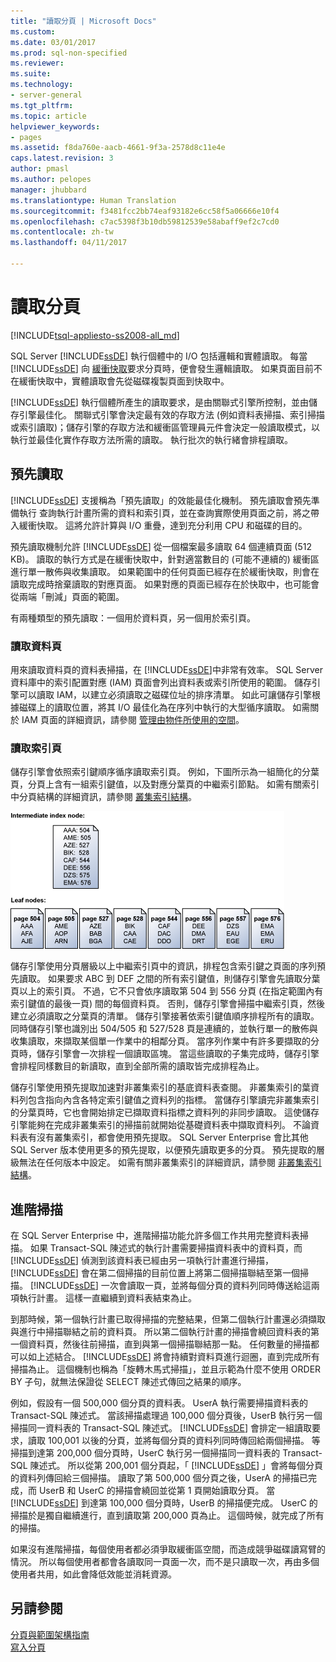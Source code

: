 ```yaml
---
title: "讀取分頁 | Microsoft Docs"
ms.custom: 
ms.date: 03/01/2017
ms.prod: sql-non-specified
ms.reviewer: 
ms.suite: 
ms.technology:
- server-general
ms.tgt_pltfrm: 
ms.topic: article
helpviewer_keywords:
- pages
ms.assetid: f8da760e-aacb-4661-9f3a-2578d8c11e4e
caps.latest.revision: 3
author: pmasl
ms.author: pelopes
manager: jhubbard
ms.translationtype: Human Translation
ms.sourcegitcommit: f3481fcc2bb74eaf93182e6cc58f5a06666e10f4
ms.openlocfilehash: c7ac5398f3b10db59812539e58abaff9ef2c7cd0
ms.contentlocale: zh-tw
ms.lasthandoff: 04/11/2017

---
```

# <a name="reading-pages"></a>讀取分頁
[!INCLUDE[tsql-appliesto-ss2008-all_md](../includes/tsql-appliesto-ss2008-all-md.md)]

SQL Server [!INCLUDE[ssDE](../includes/ssde-md.md)] 執行個體中的 I/O 包括邏輯和實體讀取。 每當 [!INCLUDE[ssDE](../includes/ssde-md.md)] 向 [緩衝快取](../relational-databases/memory-management-architecture-guide.md)要求分頁時，便會發生邏輯讀取。 如果頁面目前不在緩衝快取中，實體讀取會先從磁碟複製頁面到快取中。

[!INCLUDE[ssDE](../includes/ssde-md.md)] 執行個體所產生的讀取要求，是由關聯式引擎所控制，並由儲存引擎最佳化。 關聯式引擎會決定最有效的存取方法 (例如資料表掃描、索引掃描或索引讀取)；儲存引擎的存取方法和緩衝區管理員元件會決定一般讀取模式，以執行並最佳化實作存取方法所需的讀取。 執行批次的執行緒會排程讀取。

## <a name="read-ahead"></a>預先讀取
[!INCLUDE[ssDE](../includes/ssde-md.md)] 支援稱為「預先讀取」的效能最佳化機制。 預先讀取會預先準備執行 查詢執行計畫所需的資料和索引頁，並在查詢實際使用頁面之前，將之帶入緩衝快取。 這將允許計算與 I/O 重疊，達到充分利用 CPU 和磁碟的目的。 

預先讀取機制允許 [!INCLUDE[ssDE](../includes/ssde-md.md)] 從一個檔案最多讀取 64 個連續頁面 (512 KB)。 讀取的執行方式是在緩衝快取中，針對適當數目的 (可能不連續的) 緩衝區進行單一散佈與收集讀取。 如果範圍中的任何頁面已經存在於緩衝快取，則會在讀取完成時捨棄讀取的對應頁面。 如果對應的頁面已經存在於快取中，也可能會從兩端「刪減」頁面的範圍。

有兩種類型的預先讀取：一個用於資料頁，另一個用於索引頁。

### <a name="reading-data-pages"></a>讀取資料頁
用來讀取資料頁的資料表掃描，在 [!INCLUDE[ssDE](../includes/ssde-md.md)]中非常有效率。 SQL Server 資料庫中的索引配置對應 (IAM) 頁面會列出資料表或索引所使用的範圍。 儲存引擎可以讀取 IAM，以建立必須讀取之磁碟位址的排序清單。 如此可讓儲存引擎根據磁碟上的讀取位置，將其 I/O 最佳化為在序列中執行的大型循序讀取。 如需關於 IAM 頁面的詳細資訊，請參閱 [管理由物件所使用的空間](../relational-databases/pages-and-extents-architecture-guide.md)。

### <a name="reading-index-pages"></a>讀取索引頁
儲存引擎會依照索引鍵順序循序讀取索引頁。 例如，下圖所示為一組簡化的分葉頁，分頁上含有一組索引鍵值，以及對應分葉頁的中繼索引節點。 如需有關索引中分頁結構的詳細資訊，請參閱 [叢集索引結構](../relational-databases/pages-and-extents-architecture-guide.md)。

![Reading_Pages](../relational-databases/media/reading-pages.gif)

儲存引擎使用分頁層級以上中繼索引頁中的資訊，排程包含索引鍵之頁面的序列預先讀取。 如果要求 ABC 到 DEF 之間的所有索引鍵值，則儲存引擎會先讀取分葉頁以上的索引頁。 不過，它不只會依序讀取第 504 到 556 分頁 (在指定範圍內有索引鍵值的最後一頁) 間的每個資料頁。 否則，儲存引擎會掃描中繼索引頁，然後建立必須讀取之分葉頁的清單。 儲存引擎接著依索引鍵值順序排程所有的讀取。 同時儲存引擎也識別出 504/505 和 527/528 頁是連續的，並執行單一的散佈與收集讀取，來擷取某個單一作業中的相鄰分頁。 當序列作業中有許多要擷取的分頁時，儲存引擎會一次排程一個讀取區塊。 當這些讀取的子集完成時，儲存引擎會排程同樣數目的新讀取，直到全部所需的讀取皆完成排程為止。

儲存引擎使用預先提取加速對非叢集索引的基底資料表查閱。 非叢集索引的葉資料列包含指向內含各特定索引鍵值之資料列的指標。 當儲存引擎讀完非叢集索引的分葉頁時，它也會開始排定已擷取資料指標之資料列的非同步讀取。 這使儲存引擎能夠在完成非叢集索引的掃描前就開始從基礎資料表中擷取資料列。 不論資料表有沒有叢集索引，都會使用預先提取。 SQL Server Enterprise 會比其他 SQL Server 版本使用更多的預先提取，以便預先讀取更多的分頁。 預先提取的層級無法在任何版本中設定。 如需有關非叢集索引的詳細資訊，請參閱 [非叢集索引結構](../relational-databases/pages-and-extents-architecture-guide.md)。

## <a name="advanced-scanning"></a>進階掃描
在 SQL Server Enterprise 中，進階掃描功能允許多個工作共用完整資料表掃描。 如果 Transact-SQL 陳述式的執行計畫需要掃描資料表中的資料頁，而 [!INCLUDE[ssDE](../includes/ssde-md.md)] 偵測到該資料表已經由另一項執行計畫進行掃描， [!INCLUDE[ssDE](../includes/ssde-md.md)] 會在第二個掃描的目前位置上將第二個掃描聯結至第一個掃描。 [!INCLUDE[ssDE](../includes/ssde-md.md)] 一次會讀取一頁，並將每個分頁的資料列同時傳送給這兩項執行計畫。 這樣一直繼續到資料表結束為止。 

到那時候，第一個執行計畫已取得掃描的完整結果，但第二個執行計畫還必須擷取與進行中掃描聯結之前的資料頁。 所以第二個執行計畫的掃描會繞回資料表的第一個資料頁，然後往前掃描，直到與第一個掃描聯結那一點。 任何數量的掃描都可以如上述結合。 [!INCLUDE[ssDE](../includes/ssde-md.md)] 將會持續對資料頁進行迴圈，直到完成所有掃描為止。 這個機制也稱為「旋轉木馬式掃描」，並且示範為什麼不使用 ORDER BY 子句，就無法保證從 SELECT 陳述式傳回之結果的順序。 

例如，假設有一個 500,000 個分頁的資料表。 UserA 執行需要掃描資料表的 Transact-SQL 陳述式。 當該掃描處理過 100,000 個分頁後，UserB 執行另一個掃描同一資料表的 Transact-SQL 陳述式。 [!INCLUDE[ssDE](../includes/ssde-md.md)] 會排定一組讀取要求，讀取 100,001 以後的分頁，並將每個分頁的資料列同時傳回給兩個掃描。 等掃描到達第 200,000 個分頁時，UserC 執行另一個掃描同一資料表的 Transact-SQL 陳述式。 所以從第 200,001 個分頁起，「 [!INCLUDE[ssDE](../includes/ssde-md.md)] 」會將每個分頁的資料列傳回給三個掃描。 讀取了第 500,000 個分頁之後，UserA 的掃描已完成，而 UserB 和 UserC 的掃描會繞回並從第 1 頁開始讀取分頁。 當 [!INCLUDE[ssDE](../includes/ssde-md.md)] 到達第 100,000 個分頁時，UserB 的掃描便完成。 UserC 的掃描於是獨自繼續進行，直到讀取第 200,000 頁為止。 這個時候，就完成了所有的掃描。 

如果沒有進階掃描，每個使用者都必須爭取緩衝區空間，而造成競爭磁碟讀寫臂的情況。 所以每個使用者都會各讀取同一頁面一次，而不是只讀取一次，再由多個使用者共用，如此會降低效能並消耗資源。

## <a name="see-also"></a>另請參閱
[分頁與範圍架構指南](../relational-databases/pages-and-extents-architecture-guide.md)   
 [寫入分頁](../relational-databases/writing-pages.md)
